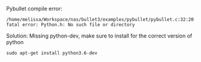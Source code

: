 
Pybullet compile error:
```
/home/melissa/Workspace/nas/bullet3/examples/pybullet/pybullet.c:32:20: fatal error: Python.h: No such file or directory
```

Solution: Missing python-dev, make sure to install for the correct version of python
```
sudo apt-get install python3.6-dev
```
